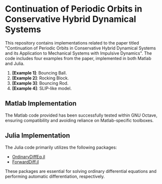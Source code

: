# Continuation of Periodic Orbits in Conservative Hybrid Dynamical Systems

This repository contains implementations related to the paper titled "Continuation of Periodic Orbits in Conservative Hybrid Dynamical Systems and its Application to Mechanical Systems with Impulsive Dynamics". The code includes four examples from the paper, implemented in both Matlab and Julia.

1. **[Example 1]**: Bouncing Ball.
2. **[Example 2]**: Rocking Block.
3. **[Example 3]**: Bouncing Rod.
4. **[Example 4]**: SLIP-like model.

## Matlab Implementation
The Matlab code provided has been successfully tested within GNU Octave, ensuring compatibility and avoiding reliance on Matlab-specific toolboxes.

## Julia Implementation
The Julia code primarily utilizes the following packages:
- [OrdinaryDiffEq.jl](https://github.com/SciML/OrdinaryDiffEq.jl)
- [ForwardDiff.jl](https://github.com/JuliaDiff/ForwardDiff.jl)

These packages are essential for solving ordinary differential equations and performing automatic differentiation, respectively. 
